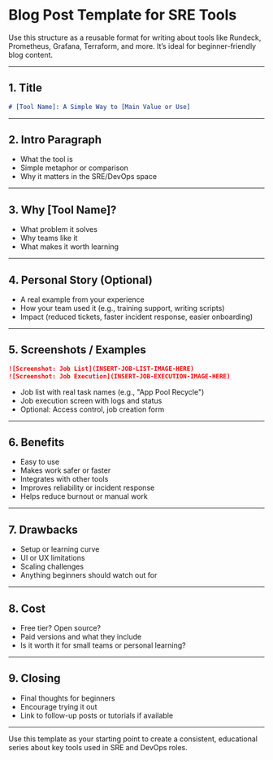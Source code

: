 
# Blog Post Template for SRE Tools

Use this structure as a reusable format for writing about tools like Rundeck, Prometheus, Grafana, Terraform, and more. It’s ideal for beginner-friendly blog content.

---

## 1. Title
```markdown
# [Tool Name]: A Simple Way to [Main Value or Use]
```

---

## 2. Intro Paragraph
- What the tool is
- Simple metaphor or comparison
- Why it matters in the SRE/DevOps space

---

## 3. Why [Tool Name]?
- What problem it solves
- Why teams like it
- What makes it worth learning

---

## 4. Personal Story (Optional)
- A real example from your experience
- How your team used it (e.g., training support, writing scripts)
- Impact (reduced tickets, faster incident response, easier onboarding)

---

## 5. Screenshots / Examples
```markdown
![Screenshot: Job List](INSERT-JOB-LIST-IMAGE-HERE)
![Screenshot: Job Execution](INSERT-JOB-EXECUTION-IMAGE-HERE)
```
- Job list with real task names (e.g., "App Pool Recycle")
- Job execution screen with logs and status
- Optional: Access control, job creation form

---

## 6. Benefits
- Easy to use
- Makes work safer or faster
- Integrates with other tools
- Improves reliability or incident response
- Helps reduce burnout or manual work

---

## 7. Drawbacks
- Setup or learning curve
- UI or UX limitations
- Scaling challenges
- Anything beginners should watch out for

---

## 8. Cost
- Free tier? Open source?
- Paid versions and what they include
- Is it worth it for small teams or personal learning?

---

## 9. Closing
- Final thoughts for beginners
- Encourage trying it out
- Link to follow-up posts or tutorials if available

---

Use this template as your starting point to create a consistent, educational series about key tools used in SRE and DevOps roles.
